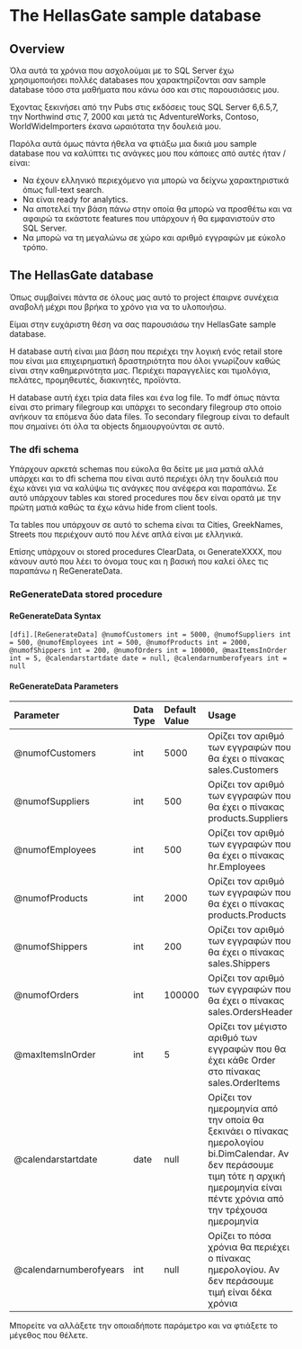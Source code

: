 # The HellasGate sample database

## Overview

Όλα αυτά τα χρόνια που ασχολούμαι με το SQL Server έχω χρησιμοποιήσει πολλές databases που χαρακτηρίζονται σαν sample database τόσο στα μαθήματα που κάνω όσο και στις παρουσιάσεις μου.

Έχοντας ξεκινήσει από την Pubs στις εκδόσεις τους SQL Server 6,6.5,7, την Northwind στις 7, 2000 και μετά τις AdventureWorks, Contoso, WorldWideImporters έκανα ωραιότατα την δουλειά μου.

Παρόλα αυτά όμως πάντα ήθελα να φτιάξω μια δικιά μου sample database που να καλύπτει τις ανάγκες μου που κάποιες από αυτές ήταν / είναι:

- Να έχουν ελληνικό περιεχόμενο για μπορώ να δείχνω χαρακτηριστικά όπως full-text search.
- Να είναι ready for analytics.
- Να αποτελεί την βάση πάνω στην οποία θα μπορώ να προσθέτω και να αφαιρώ τα εκάστοτε features που υπάρχουν ή θα εμφανιστούν στο SQL Server.
- Να μπορώ να τη μεγαλώνω σε χώρο και αριθμό εγγραφών με εύκολο τρόπο.

## Τhe HellasGate database
Όπως συμβαίνει πάντα σε όλους μας αυτό το project έπαιρνε συνέχεια αναβολή μέχρι που βρήκα το χρόνο για να το υλοποιήσω.

Είμαι στην ευχάριστη θέση να σας παρουσιάσω την HellasGate sample database.

H database αυτή είναι μια βάση που περιέχει την λογική ενός retail store που είναι μια επιχειρηματική δραστηριότητα που όλοι γνωρίζουν καθώς είναι στην καθημερινότητα μας. Περιέχει παραγγελίες και τιμολόγια, πελάτες, προμηθευτές, διακινητές, προϊόντα.

H database αυτή έχει τρία data files και ένα log file. Το mdf όπως πάντα είναι στο primary filegroup και υπάρχει το secondary filegroup στο οποίο ανήκουν τα επόμενα δύο data files. Το secondary filegroup είναι το default που σημαίνει ότι όλα τα objects δημιουργούνται σε αυτό.

### The dfi schema
Υπάρχουν αρκετά schemas που εύκολα θα δείτε με μια ματιά αλλά υπάρχει και το dfi schema που είναι αυτό περιέχει όλη την δουλειά που έχω κάνει για να καλύψω τις ανάγκες που ανέφερα και παραπάνω. Σε αυτό υπάρχουν tables και stored procedures που δεν είναι ορατά με την πρώτη ματιά καθώς τα έχω κάνω hide from client tools.

Τα tables που υπάρχουν σε αυτό το schema είναι τα Cities, GreekNames, Streets που περιέχουν αυτό που λένε απλά είναι με ελληνικά.

Επίσης υπάρχουν οι stored procedures ClearData, οι GenerateΧΧΧΧ, που κάνουν αυτό που λέει το όνομα τους και η βασική που καλεί όλες τις παραπάνω η ReGenerateData.

### ReGenerateData stored procedure

#### ReGenerateData Syntax

`[dfi].[ReGenerateData]
                    @numofCustomers int = 5000,
                    @numofSuppliers int = 500,
                    @numofEmployees int = 500,
                    @numofProducts int = 2000,
                    @numofShippers int = 200,
                    @numofOrders int = 100000,
                    @maxItemsInOrder int = 5,
                    @calendarstartdate date = null,
                    @calendarnumberofyears int = null`

#### ReGenerateData Parameters
| Parameter | Data Type | Default Value | Usage |
| :--- | :--- | :--- | :--- |
| @numofCustomers |	int |	5000 | Ορίζει τον αριθμό των εγγραφών που θα έχει ο πίνακας sales.Customers |
| @numofSuppliers	| int	| 500	 | Ορίζει τον αριθμό των εγγραφών που θα έχει ο πίνακας products.Suppliers |
| @numofEmployees	| int	| 500	 | Ορίζει τον αριθμό των εγγραφών που θα έχει ο πίνακας hr.Employees |
| @numofProducts	| int	| 2000 | Ορίζει τον αριθμό των εγγραφών που θα έχει ο πίνακας products.Products |
| @numofShippers	| int	| 200	 | Ορίζει τον αριθμό των εγγραφών που θα έχει ο πίνακας sales.Shippers |
| @numofOrders	  | int	| 100000 | Ορίζει τον αριθμό των εγγραφών που θα έχει ο πίνακας sales.OrdersHeader |
| @maxItemsInOrder | int |	5	 | Ορίζει τον μέγιστο αριθμό των εγγραφών που θα έχει κάθε Order στο πίνακας sales.OrderItems |
| @calendarstartdate | date |	null | Ορίζει τον ημερομηνία από την οποία θα ξεκινάει ο πίνακας ημερολογίου bi.DimCalendar. Αν δεν περάσουμε τιμη τότε η αρχική ημερομηνία είναι πέντε χρόνια από την τρέχουσα ημερομηνία |
| @calendarnumberofyears | int | null |	Ορίζει το πόσα χρόνια θα περιέχει ο πίνακας ημερολογίου. Αν δεν περάσουμε τιμή είναι δέκα χρόνια |

Μπορείτε να αλλάξετε την οποιαδήποτε παράμετρο και να φτιάξετε το μέγεθος που θέλετε.
